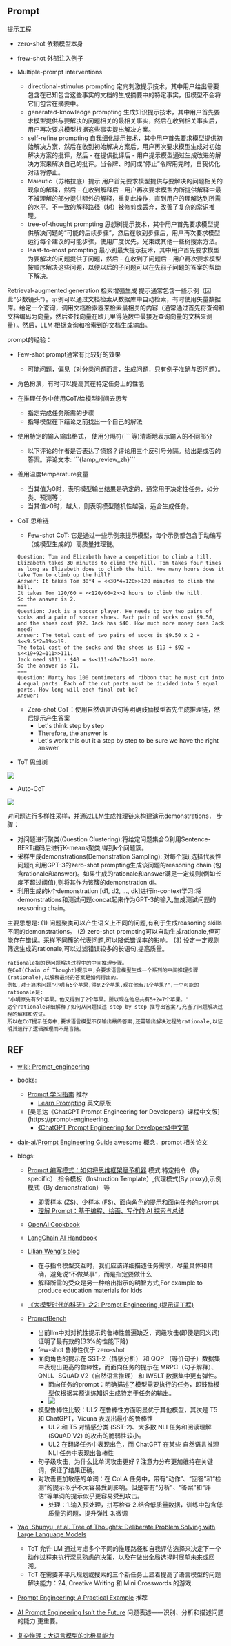 ## Prompt

提示工程


- zero-shot 依赖模型本身
- frew-shot 外部注入例子

- Multiple-prompt interventions
  - directional-stimulus prompting 定向刺激提示技术，其中用户给出需要包含在已知包含这些事实的文档的生成摘要中的特定事实，但模型不会将它们包含在摘要中。
  - generated-knowledge prompting 生成知识提示技术，其中用户首先要求模型提供与要解决的问题相关的最相关事实，然后在收到相关事实后，用户再次要求模型根据这些事实提出解决方案。
  - self-refine prompting 自我细化提示技术，其中用户首先要求模型提供初始解决方案，然后在收到初始解决方案后，用户再次要求模型生成对初始解决方案的批评，然后 - 在提供批评后 - 用户提示模型通过生成改进的解决方案来解决自己的批评。当令牌、时间或“停止”令牌用完时，自我优化对话将停止。
  - Maieutic（苏格拉底）提示 用户首先要求模型提供与要解决的问题相关的现象的解释，然后 - 在收到解释后 - 用户再次要求模型为所提供解释中最不被理解的部分提供额外的解释，重复此操作，直到用户的理解达到所需的水平。不一致的解释路径（树）被修剪或丢弃，改善了复杂的常识推理。
  - tree-of-thought prompting 思想树提示技术，其中用户首先要求模型提供解决问题的“可能的后续步骤”，然后在收到步骤后，用户再次要求模型运行每个建议的可能步骤，使用广度优先，光束或其他一些树搜索方法。
  - least-to-most prompting 最小到最大提示技术，其中用户首先要求模型为要解决的问题提供子问题，然后 - 在收到子问题后 - 用户再次要求模型按顺序解决这些问题，以便以后的子问题可以在先前子问题的答案的帮助下解决。


Retrieval-augmented generation 检索增强生成
提示通常包含一些示例（因此“少数镜头”）。示例可以通过文档检索从数据库中自动检索，有时使用矢量数据库。给定一个查询，调用文档检索器来检索最相关的内容（通常通过首先将查询和文档编码为向量，然后查找向量在欧几里得范数中最接近查询向量的文档来测量）。然后，LLM 根据查询和检索到的文档生成输出。


prompt的经验：
- Few-shot prompt通常有比较好的效果
    - 可能问题，偏见（对分类问题而言，生成问题，只有例子准确与否问题）。
- 角色扮演，有时可以提高其在特定任务上的性能
- 在推理任务中使用CoT/给模型时间去思考
    - 指定完成任务所需的步骤
    - 指导模型在下结论之前找出一个自己的解法
- 使用特定的输入输出格式，  使用分隔符(``` 等)清晰地表示输入的不同部分
    - 以下评论的作者是否表达了愤怒？评论用三个反引号分隔。给出是或否的答案。评论文本: \```{lamp_review_zh}```
- 善用温度temperature变量
    - 当其值为0时，表明模型输出结果是确定的，通常用于决定性任务，如分类、预测等；
    - 当其值>0时，越大，则表明模型随机性越强，适合生成任务。

- CoT 思维链

    - Few-shot CoT: 它是通过一些示例来提示模型，每个示例都包含手动编写（或模型生成的）高质量推理链。
    ```
    Question: Tom and Elizabeth have a competition to climb a hill. Elizabeth takes 30 minutes to climb the hill. Tom takes four times as long as Elizabeth does to climb the hill. How many hours does it take Tom to climb up the hill?
    Answer: It takes Tom 30*4 = <<30*4=120>>120 minutes to climb the hill.
    It takes Tom 120/60 = <<120/60=2>>2 hours to climb the hill.
    So the answer is 2.
    ===
    Question: Jack is a soccer player. He needs to buy two pairs of socks and a pair of soccer shoes. Each pair of socks cost $9.50, and the shoes cost $92. Jack has $40. How much more money does Jack need?
    Answer: The total cost of two pairs of socks is $9.50 x 2 = $<<9.5*2=19>>19.
    The total cost of the socks and the shoes is $19 + $92 = $<<19+92=111>>111.
    Jack need $111 - $40 = $<<111-40=71>>71 more.
    So the answer is 71.
    ===
    Question: Marty has 100 centimeters of ribbon that he must cut into 4 equal parts. Each of the cut parts must be divided into 5 equal parts. How long will each final cut be?
    Answer:
    ```
    - Zero-shot CoT：使用自然语言语句等明确鼓励模型首先生成推理链，然后提示产生答案
        - Let's think step by step
        - Therefore, the answer is
        - Let's work this out it a step by step to be sure we have the right answer

- ToT 思维树

![](./image/tot.png)


- Auto-CoT 

![](./image/auto-cot.webp)

对问题进行多样性采样，并通过LLM生成推理链来构建演示demonstrations， 步骤：

- 对问题进行聚类(Question Clustering):将给定问题集合Q利用Sentence-BERT编码后进行K-means聚类,得到k个问题簇。
- 采样生成demonstrations(Demonstration Sampling): 对每个簇i,选择代表性问题q,利用GPT-3的zero-shot prompting生成该问题的reasoning chain (包含rationale和answer)。如果生成的rationale和answer满足一定规则(例如长度不超过阈值),则将其作为该簇的demonstration di。
- 利用生成的k个demonstration [d1, d2, ..., dk]进行in-context学习:将demonstrations和测试问题concat起来作为GPT-3的输入,生成测试问题的reasoning chain。

主要思想是:
(1) 问题聚类可以产生语义上不同的问题,有利于生成reasoning skills不同的demonstrations。
(2) zero-shot prompting可以自动生成rationale,但可能存在错误。采样不同簇的代表问题,可以降低错误率的影响。
(3) 设定一定规则筛选生成的rationale,可以过滤错误较多的长语句,提高质量。

```
rationale指的是问题解决过程中的中间推理步骤。
在CoT(Chain of Thought)提示中,会要求语言模型生成一个系列的中间推理步骤(rationale),以解释最终的答案是如何得出的。
例如,对于算术问题"小明有5个苹果,得到2个苹果,现在他有几个苹果?",一个可能的rationale是:
"小明原先有5个苹果。他又得到了2个苹果。所以现在他总共有5+2=7个苹果。"
这个rationale详细解释了如何从问题描述 step by step 推导出答案7,充当了问题解决过程的解释和佐证。
所以在CoT提示任务中,要求语言模型不仅输出最终答案,还需输出解决过程的rationale,以证明其进行了逻辑推理而不是盲猜。
```

## REF

- [wiki: Prompt_engineering](https://en.wikipedia.org/wiki/Prompt_engineering)

- books:

  - [Prompt 学习指南](https://prompt-guide.xiniushu.com/) 推荐
    - [Learn Prompting](https://learnprompting.org/docs/intro) 英文原版
  - [吴恩达《ChatGPT Prompt Engineering for Developers》课程中文版](https://prompt-engineering.
    - [《ChatGPT Prompt Engineering for Developers》中文笔](https://cloud.tencent.com/developer/article/2286467)

- [dair-ai/Prompt Engineering Guide](https://github.com/dair-ai/Prompt-Engineering-Guide) awesome 概念，prompt 相关论文


- blogs:
  - [Prompt 编写模式：如何将思维框架赋予机器](https://github.com/prompt-engineering/prompt-patterns) 模式:特定指令（By specific）,指令模板（Instruction Template）,代理模式(By proxy),示例模式（By demonstration） 等
    - 即零样本 (ZS)、少样本 (FS)、面向角色的提示和面向任务的prompt
    - [理解 Prompt：基于编程、绘画、写作的 AI 探索与总结](https://github.com/prompt-engineering/understand-prompt)

  - [OpenAI Cookbook](https://github.com/openai/openai-cookbook)
    
  - [LangChain AI Handbook](https://www.pinecone.io/learn/series/langchain/langchain-prompt-templates/)
  
  - [Lilian Weng's blog](https://lilianweng.github.io/posts/2023-03-15-prompt-engineering/)
    - 在与指令模型交互时，我们应该详细描述任务需求，尽量具体和精确，避免说“不做某事”，而是指定要做什么
    - 解释所需的受众是另一种给出指示的明智方式,For example to produce education materials for kids
    
  - [《大模型时代的科研》之2: Prompt Engineering (提示词工程)](https://zhuanlan.zhihu.com/p/631922240)


  - [PromptBench](https://arxiv.org/abs/2306.04528) 
    - 当前llm中对对抗性提示的鲁棒性普遍缺乏，词级攻击(即使是同义词)证明了最有效的(33%的性能下降)
    - few-shot 鲁棒性优于 zero-shot
    - 面向角色的提示在 SST-2（情感分析） 和 QQP （等价句子）数据集中表现出更高的鲁棒性，而面向任务的提示在 MRPC（句子解释）、QNLI、SQuAD V2（自然语言推理） 和 IWSLT 数据集中更有弹性。
      - 面向任务的prompt：明确描述了模型需要执行的任务，即鼓励模型仅根据其预训练知识生成特定于任务的输出。
      - ![](./image/example_prompts.png)
    - 模型鲁棒性比较：UL2 在鲁棒性方面明显优于其他模型，其次是 T5 和 ChatGPT，Vicuna 表现出最小的鲁棒性
      - UL2 和 T5 对情感分类 (SST-2)、大多数 NLI 任务和阅读理解 (SQuAD V2) 的攻击的脆弱性较小。
      - UL2 在翻译任务中表现出色，而 ChatGPT 在某些 自然语言推理 NLI 任务中表现出鲁棒性
    - 句子级攻击，为什么比单词攻击更好？注意力分布更加维持在关键词，保证了结果正确。
    - 对攻击更加敏感的单词：在 CoLA 任务中，带有“动作”、“回答”和“检测”的提示似乎不太容易受到影响。但是带有“分析”、“答案”和“评估”等单词的提示似乎更容易受到攻击。
      - 处理：1.输入预处理，拼写检查 2.结合低质量数据，训练中包含低质量的问题，提升弹性 3.微调
    

- [Yao, Shunyu, et al. Tree of Thoughts: Deliberate Problem Solving with Large Language Models](https://arxiv.org/pdf/2305.10601.pdf)
    - ToT 允许 LM 通过考虑多个不同的推理路径和自我评估选择来决定下一个动作过程来执行深思熟虑的决策，以及在做出全局选择时展望未来或回溯。
    - ToT 在需要非平凡规划或搜索的三个新任务上显着提高了语言模型的问题解决能力：24, Creative Writing 和 Mini Crosswords 的游戏.



- [Prompt Engineering: A Practical Example](https://realpython.com/practical-prompt-engineering/) 推荐

- [AI Prompt Engineering Isn’t the Future](https://hbr.org/2023/06/ai-prompt-engineering-isnt-the-future) 问题表述——识别、分析和描述问题的能力 更重要。

- [复杂推理：大语言模型的北极星能力](https://yaofu.notion.site/6dafe3f8d11445ca9dcf8a2ca1c5b199)